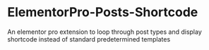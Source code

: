 # ElementorPro-Posts-Shortcode
An elementor pro extension to loop through post types and display shortcode instead of standard predetermined templates
